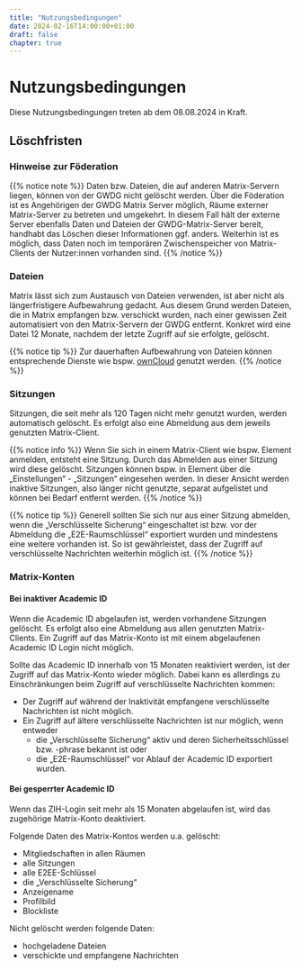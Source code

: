 ```yaml
---
title: "Nutzungsbedingungen"
date: 2024-02-16T14:00:00+01:00
draft: false
chapter: true
---
```


# Nutzungsbedingungen

Diese Nutzungsbedingungen treten ab dem 08.08.2024 in Kraft.

## Löschfristen

### Hinweise zur Föderation

{{% notice note %}}
Daten bzw. Dateien, die auf anderen Matrix-Servern liegen, können von der GWDG nicht gelöscht werden. Über die Föderation ist es Angehörigen der GWDG Matrix Server möglich, Räume externer Matrix-Server zu betreten und umgekehrt. In diesem Fall hält der externe Server ebenfalls Daten und Dateien der GWDG-Matrix-Server bereit, handhabt das Löschen dieser Informationen ggf. anders. Weiterhin ist es möglich, dass Daten noch im temporären Zwischenspeicher von Matrix-Clients der Nutzer:innen vorhanden sind.
{{% /notice %}}

### Dateien

Matrix lässt sich zum Austausch von Dateien verwenden, ist aber nicht als längerfristigere Aufbewahrung gedacht. Aus diesem Grund werden Dateien, die in Matrix empfangen bzw. verschickt wurden, nach einer gewissen Zeit automatisiert von den  Matrix-Servern der GWDG entfernt. Konkret wird eine Datei 12 Monate, nachdem der letzte Zugriff auf sie erfolgte, gelöscht.

{{% notice tip %}}
Zur dauerhaften Aufbewahrung von Dateien können entsprechende Dienste wie bspw. [ownCloud](https://owncloud.gwdg.de) genutzt werden.
{{% /notice %}}

### Sitzungen

Sitzungen, die seit mehr als 120 Tagen nicht mehr genutzt wurden, werden automatisch gelöscht. Es erfolgt also eine Abmeldung aus dem jeweils genutzten Matrix-Client.

{{% notice info %}}
Wenn Sie sich in einem Matrix-Client wie bspw. Element anmelden, entsteht eine Sitzung. Durch das Abmelden aus einer Sitzung wird diese gelöscht. Sitzungen können bspw. in Element über die „Einstellungen“ - „Sitzungen“ eingesehen werden. In dieser Ansicht werden inaktive Sitzungen, also länger nicht genutzte, separat aufgelistet und können bei Bedarf entfernt werden.
{{% /notice %}}

{{% notice tip %}}
Generell sollten Sie sich nur aus einer Sitzung abmelden, wenn die „Verschlüsselte Sicherung“ eingeschaltet ist bzw. vor der Abmeldung die „E2E-Raumschlüssel“ exportiert wurden und mindestens eine weitere vorhanden ist. So ist gewährleistet, dass der Zugriff auf verschlüsselte Nachrichten weiterhin möglich ist.
{{% /notice %}}

### Matrix-Konten

#### Bei inaktiver Academic ID

Wenn die Academic ID abgelaufen ist, werden vorhandene Sitzungen gelöscht. Es erfolgt also eine Abmeldung aus allen genutzten Matrix-Clients. Ein Zugriff auf das Matrix-Konto ist mit einem abgelaufenen Academic ID Login nicht möglich. 

Sollte das Academic ID innerhalb von 15 Monaten reaktiviert werden, ist der Zugriff auf das Matrix-Konto wieder möglich. Dabei kann es allerdings zu Einschränkungen beim Zugriff auf verschlüsselte Nachrichten kommen:

* Der Zugriff auf während der Inaktivität empfangene verschlüsselte Nachrichten ist nicht möglich.
* Ein Zugriff auf ältere verschlüsselte Nachrichten ist nur möglich, wenn entweder
  * die „Verschlüsselte Sicherung“ aktiv und deren Sicherheitsschlüssel bzw. -phrase bekannt ist oder
  * die „E2E-Raumschlüssel“ vor Ablauf der Academic ID exportiert wurden.


#### Bei gesperrter Academic ID

Wenn das ZIH-Login seit mehr als 15 Monaten abgelaufen ist, wird das zugehörige Matrix-Konto deaktiviert.

Folgende Daten des Matrix-Kontos werden u.a. gelöscht:

* Mitgliedschaften in allen Räumen
* alle Sitzungen
* alle E2EE-Schlüssel
* die „Verschlüsselte Sicherung“
* Anzeigename
* Profilbild
* Blockliste

Nicht gelöscht werden folgende Daten:

* hochgeladene Dateien
* verschickte und empfangene Nachrichten
